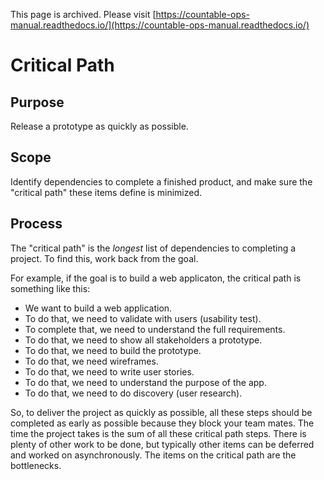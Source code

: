 This page is archived. Please visit [https://countable-ops-manual.readthedocs.io/](https://countable-ops-manual.readthedocs.io/)
# Critical Path

## Purpose

Release a prototype as quickly as possible.

## Scope

Identify dependencies to complete a finished product, and make sure the "critical path" these items define is minimized.

## Process

The "critical path" is the *longest* list of dependencies to completing a project. To find this, work back from the goal.

For example, if the goal is to build a web applicaton, the critical path is something like this:
  
  * We want to build a web application.
  * To do that, we need to validate with users (usability test).
  * To complete that, we need to understand the full requirements.
  * To do that, we need to show all stakeholders a prototype.
  * To do that, we need to build the prototype.
  * To do that, we need wireframes.
  * To do that, we need to write user stories.
  * To do that, we need to understand the purpose of the app.
  * To do that, we need to do discovery (user research).

So, to deliver the project as quickly as possible, all these steps should be completed as early as possible because they block your team mates. The time the project takes is the sum of all these critical path steps. There is plenty of other work to be done, but typically other items can be deferred and worked on asynchronously. The items on the critical path are the bottlenecks.
